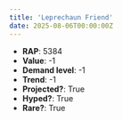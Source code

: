 ```yaml
---
title: 'Leprechaun Friend'
date: 2025-08-06T00:00:00Z
---
```

- **RAP**: 5384
- **Value**: -1
- **Demand level**: -1
- **Trend**: -1
- **Projected?**: True
- **Hyped?**: True
- **Rare?**: True
